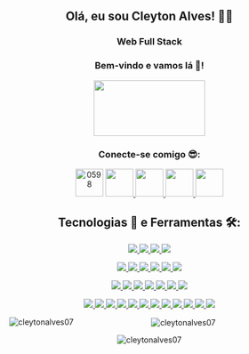 <h2 align="center" >Olá, eu sou <strong>Cleyton Alves!</strong>  🧔🏻 </h2>

<h3 align="center">Web Full Stack</h3>
 
<h3 align="center" > <strong>Bem-vindo e vamos lá 🚀!</strong></h3>

 <div "style: border-radius:5px" align="center">
   <img src="https://user-images.githubusercontent.com/89083420/145870437-6e4d879f-a4b4-4b4d-ab33-10c50f52b842.gif" width="200" height="100">
 </div>
 
<h3 align="center">Conecte-se comigo 😎:</h3>
<div align="center">
<p align="center">

<a href="https://discord.gg/0598" target="blank"><img src="https://raw.githubusercontent.com/rahuldkjain/github-profile-readme-generator/master/src/images/icons/Social/discord.svg" alt="0598" height="50" width="50" /></a>
 <a href="https://github.com/CleytonAlves07">
            <img src="https://raw.githubusercontent.com/gauravghongde/social-icons/master/SVG/Color/Github.svg" width="50" height="50" />
        </a>
        <a href="https://www.linkedin.com/in/cleyton-alves/">
            <img src="https://raw.githubusercontent.com/gauravghongde/social-icons/master/SVG/Color/LinkedIN.svg" width="50" height="50" />
        </a>
        <a href="mailto:cleyton.alves.a@gmail.com">
            <img src="https://raw.githubusercontent.com/gauravghongde/social-icons/master/SVG/Color/Gmail.svg" width="50" height="50" />
        </a>
        <a href="https://wa.me/5581996687008">
            <img src="https://raw.githubusercontent.com/gauravghongde/social-icons/master/SVG/Color/WhatsApp.svg" width="50" height="50" />
        </a>
 
</p>
</div>

<h2 align="center">Tecnologias 🎯 e Ferramentas 🛠️:</h2>


<div align="center">
    <p>
        <a href="https://www.python.org">
            <img src="https://skillicons.dev/icons?i=py" />
        </a>
        <a href="https://skillicons.dev">
            <img src="https://skillicons.dev/icons?i=js" />
        </a>
        <a href="https://skillicons.dev">
            <img src="https://skillicons.dev/icons?i=ts" />
        </a>
        <a href="https://skillicons.dev">
            <img src="https://skillicons.dev/icons?i=nodejs" />
        </a>
    </p>
    <p>
        <a href="https://skillicons.dev">
            <img src="https://skillicons.dev/icons?i=react" />
        </a>
        <a href="https://skillicons.dev">
            <img src="https://skillicons.dev/icons?i=bootstrap" />
        </a>
        <a href="https://skillicons.dev">
            <img src="https://skillicons.dev/icons?i=tailwind" />
        </a>
        <a href="https://skillicons.dev">
            <img src="https://skillicons.dev/icons?i=vite" />
        </a>
        <a href="https://skillicons.dev">
            <img src="https://skillicons.dev/icons?i=nextjs" />
        </a>
        <a href="https://skillicons.dev">
            <img src="https://skillicons.dev/icons?i=vscode" />
        </a>
    </p>
    <p>
        <a href="https://skillicons.dev">
            <img src="https://skillicons.dev/icons?i=bash" />
        </a>
        <a href="https://github.com">
            <img src="https://skillicons.dev/icons?i=github" />
        </a>
        <a href="https://skillicons.dev">
            <img src="https://skillicons.dev/icons?i=git" />
        </a>
        <a href="https://skillicons.dev">
            <img src="https://skillicons.dev/icons?i=html" />
        </a>
        <a href="https://skillicons.dev">
            <img src="https://skillicons.dev/icons?i=css" />
        </a>
        <a href="https://aws.amazon.com/pt/">
            <img src="https://skillicons.dev/icons?i=docker" />
        </a>
         <a href="https://skillicons.dev">
            <img src="https://skillicons.dev/icons?i=linux" />
        </a>
    </p>
    <p>
        <a href="https://skillicons.dev">
            <img src="https://skillicons.dev/icons?i=sqlite" />
        </a>
        <a href="https://skillicons.dev">
            <img src="https://skillicons.dev/icons?i=mysql" />
        </a>
        <a href="https://skillicons.dev">
            <img src="https://skillicons.dev/icons?i=mongodb" />
        </a>
        <a href="https://skillicons.dev">
            <img src="https://skillicons.dev/icons?i=postgres" />
        </a>
        <a href="https://skillicons.dev">
            <img src="https://skillicons.dev/icons?i=prisma" />
        </a>
         <a href="https://skillicons.dev">
            <img src="https://skillicons.dev/icons?i=sequelize" />
        </a>
        <a href="https://skillicons.dev">
            <img src="https://skillicons.dev/icons?i=heroku" />
        </a>
        <a href="https://skillicons.dev">
            <img src="https://skillicons.dev/icons?i=express" />
        </a>
        <a href="https://docs.djangoproject.com/en/4.1/">
            <img src="https://skillicons.dev/icons?i=django" />
        </a>
        <a href="https://skillicons.dev">
            <img src="https://skillicons.dev/icons?i=flask" />
        </a>
        <a href="https://skillicons.dev">
            <img src="https://skillicons.dev/icons?i=selenium" />
        </a>
        <a href="https://skillicons.dev">
            <img src="https://skillicons.dev/icons?i=jest" />
        </a>
    </p>
</div>
<div align="center">
<p><img align="left" src="https://github-readme-stats.vercel.app/api/top-langs?username=cleytonalves07&show_icons=true&locale=en&layout=compact" alt="cleytonalves07" /></p>

<p>&nbsp;<img align="center" src="https://github-readme-stats.vercel.app/api?username=cleytonalves07&show_icons=true&locale=en" alt="cleytonalves07" /></p>

<p><img align="center" src="https://github-readme-streak-stats.herokuapp.com/?user=cleytonalves07&" alt="cleytonalves07" /></p>

</div>


##


